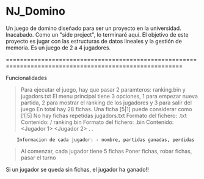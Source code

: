 # NJ_Domino

Un juego de domino diseñado para ser un proyecto en la universidad. Inacabado.
Como un "side project", lo terminaré aquí. El objetivo de este proyecto es jugar con las estructuras de datos lineales y la
gestión de memoria. Es un juego de 2 a 4 jugadores.

========================================================================================================

Funcionalidades

> Para ejecutar el juego, hay que pasar 2 paramteros: ranking.bin y jugadors.txt
> El menu principal tiene 3 opciones, 1 para empezar nueva partida, 2 para mostrar el ranking de los jugadores y 3 para salir del juego
> En total hay 28 fichas. Una ficha [5|1] puede considerar como  [1|5]
  No hay fichas repetidas
> jugadors.txt
        Formato del fichero: .txt
        Contenido:
              <numero de jugadores>
              <nombre del jugador>/<orden en partida>
> ranking.bin
        Formato del fichero: .bin
        Contenido:
              <numero de jugadores>
              <Jugador 1>
              <Jugador 2>
                .
                .
              <Jugador n>
        
        Informacion de cada jugador: - nombre, partidas ganadas, perdidas
 
> Al comenzar, cada jugador tiene 5 fichas
> Poner fichas, robar fichas, pasar el turno

Si un jugador se queda sin fichas, el jugador ha ganado!!
